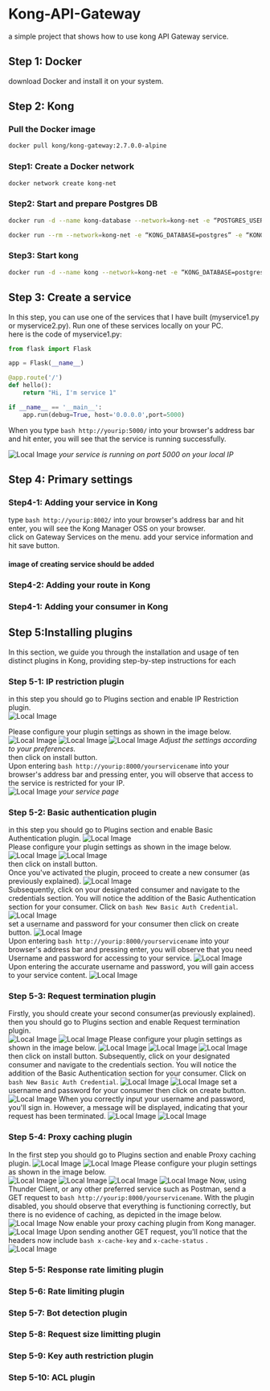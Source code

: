 # Kong-API-Gateway
 a simple project that shows how to use kong API Gateway service.
## Step 1: Docker
download Docker and install it on your system.
## Step 2: Kong

### Pull the Docker image  

```bash  
docker pull kong/kong-gateway:2.7.0.0-alpine
```  


### Step1: Create a Docker network

```bash
docker network create kong-net
```  

### Step2: Start and prepare Postgres DB

```bash  
docker run -d --name kong-database --network=kong-net -e “POSTGRES_USER=kong” -e “POSTGRES_DB=kong” -e “POSTGRES_PASSWORD=kong” -p 5432:5432 postgres:9.6
```   

```bash
docker run --rm --network=kong-net -e “KONG_DATABASE=postgres” -e “KONG_PG_HOST=kong-database” -e “KONG_PG_PASSWORD=kong” kong:latest kong migrations bootstrap
```   

### Step3: Start kong

```bash 
docker run -d --name kong --network=kong-net -e “KONG_DATABASE=postgres” -e “KONG_PG_HOST=kong-database” -e “KONG_PG_PASSWORD=kong” -e “KONG_PROXY_ACCESS_LOG=/dev/stdout” -e “KONG_ADMIN_ACCESS_LOG=/dev/stdout” -e “KONG_PROXY_ERROR_LOG=/dev/stderr” -e “KONG_ADMIN_ERROR_LOG=/dev/stderr” -e “KONG_ADMIN_LISTEN=0.0.0.0:8001, 0.0.0.0:8444 ssl” -p 8000:8000 -p 8443:8443 -p 8001:8001 -p 8444:8444 -p 8002:8002 kong:latest
```    
## Step 3: Create a service
In this step, you can use one of the services that I have built (myservice1.py or myservice2.py). Run one of these services locally on your PC.  
here is the code of myservice1.py:
```python
from flask import Flask

app = Flask(__name__)

@app.route('/')
def hello():
    return "Hi, I'm service 1"

if __name__ == '__main__':
    app.run(debug=True, host='0.0.0.0',port=5000)

```
When you type ```bash http://yourip:5000/``` into your browser's address bar and hit enter, you will see that the service is running successfully.
  
  
![Local Image](/images/IP-restriction/service-runnig.JPG)
*your service is running on port 5000 on your local IP*
## Step 4: Primary settings
### Step4-1: Adding your service in Kong
 type ```bash http://yourip:8002/``` into your browser's address bar and hit enter, you will see the Kong Manager OSS on your browser.  
 click on Gateway Services on the menu.
 add your service information and hit save button.  
 
 #### image of creating service should be added 
 
 ### Step4-2: Adding your route in Kong
 
 ### Step4-1: Adding your consumer in Kong
 
 
## Step 5:Installing plugins
In this section, we guide you through the installation and usage of ten distinct plugins in Kong, providing step-by-step instructions for each
### Step 5-1: IP restriction plugin
in this step you should go to Plugins section and enable IP Restriction plugin.    
![Local Image](/images/IP-restriction/1.JPG)  

Please configure your plugin settings as shown in the image below.  
![Local Image](/images/IP-restriction/2.JPG) 
![Local Image](/images/IP-restriction/3.JPG) 
![Local Image](/images/IP-restriction/4.JPG)
*Adjust the settings according to your preferences.*  
then click on install button.  
Upon entering ```bash http://yourip:8000/yourservicename``` into your browser's address bar and pressing enter, you will observe that access to the service is restricted for your IP.   
![Local Image](/images/IP-restriction/5.JPG)
*your service page* 
### Step 5-2: Basic authentication plugin
in this step you should go to Plugins section and enable Basic Authentication plugin.
![Local Image](/images/Basic-authentication/1.JPG)  
Please configure your plugin settings as shown in the image below.  
![Local Image](/images/Basic-authentication/2.JPG) 
![Local Image](/images/Basic-authentication/3.JPG)  
then click on install button.  
Once you've activated the plugin, proceed to create a new consumer (as previously explained).
![Local Image](/images/Basic-authentication/4.JPG)  
Subsequently, click on your designated consumer and navigate to the credentials section. You will notice the addition of the Basic Authentication section for your consumer. Click on ```bash New Basic Auth Credential```.
![Local Image](/images/Basic-authentication/5.JPG)  
set a username and password for your consumer then click on create button.
![Local Image](/images/Basic-authentication/6.JPG)  
Upon entering ```bash http://yourip:8000/yourservicename``` into your browser's address bar and pressing enter, you will observe that you need Username and password for accessing to your service.
![Local Image](/images/Basic-authentication/7.JPG)
Upon entering the accurate username and password, you will gain access to your service content.
![Local Image](/images/Basic-authentication/8.JPG)
### Step 5-3: Request termination plugin
Firstly, you should create your second consumer(as previously explained).
then you should go to Plugins section and enable Request termination plugin.  
![Local Image](/images/Request-termination/3.JPG) 
![Local Image](/images/Request-termination/4.JPG)
Please configure your plugin settings as shown in the image below.
![Local Image](/images/Request-termination/5.JPG)
![Local Image](/images/Request-termination/6.JPG)
![Local Image](/images/Request-termination/7.JPG)
then click on install button. 
Subsequently, click on your designated consumer and navigate to the credentials section. You will notice the addition of the Basic Authentication section for your consumer. Click on ```bash New Basic Auth Credential```.
![Local Image](/images/Request-termination/8.JPG)
![Local Image](/images/Request-termination/9.JPG)
set a username and password for your consumer then click on create button.
![Local Image](/images/Request-termination/10.JPG)
When you correctly input your username and password, you'll sign in. However, a message will be displayed, indicating that your request has been terminated.
![Local Image](/images/Request-termination/11.JPG)
![Local Image](/images/Request-termination/12.JPG)

### Step 5-4: Proxy caching plugin
In the first step you should go to Plugins section and enable Proxy caching plugin.
![Local Image](/images/Proxy-caching/1.JPG)
![Local Image](/images/Proxy-caching/2.JPG)
Please configure your plugin settings as shown in the image below.  
![Local Image](/images/Proxy-caching/3.JPG)
![Local Image](/images/Proxy-caching/4.JPG)
![Local Image](/images/Proxy-caching/5.JPG)
![Local Image](/images/Proxy-caching/6.JPG)
Now, using Thunder Client, or any other preferred service such as Postman, send a GET request to ```bash http://yourip:8000/yourservicename```. With the plugin disabled, you should observe that everything is functioning correctly, but there is no evidence of caching, as depicted in the image below.
![Local Image](/images/Proxy-caching/7.JPG)
Now enable your proxy caching plugin from Kong manager.
![Local Image](/images/Proxy-caching/7.JPG)
Upon sending another GET request, you'll notice that the headers now include ```bash x-cache-key``` and  ```x-cache-status``` .  
![Local Image](/images/Proxy-caching/9.JPG)
### Step 5-5: Response rate limiting plugin
### Step 5-6: Rate limiting plugin
### Step 5-7: Bot detection plugin
### Step 5-8: Request size limitting plugin
### Step 5-9: Key auth restriction plugin
### Step 5-10: ACL plugin